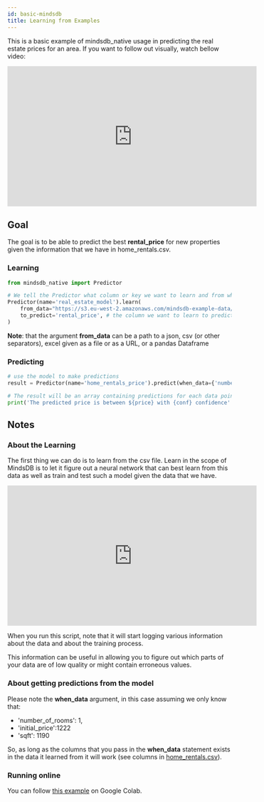 ```yaml
---
id: basic-mindsdb
title: Learning from Examples
---
```


This is a basic example of mindsdb_native usage in predicting the real estate prices for an area. If you want to follow out visually, watch bellow video:

<iframe width="560" height="315" src="https://www.youtube.com/embed/W69iSFgNpgQ" frameborder="0" allow="accelerometer; autoplay; encrypted-media; gyroscope; picture-in-picture" allowfullscreen></iframe>

## Goal
The goal is to be able to predict the best **rental_price** for new properties given the information that we have in home_rentals.csv.

### Learning

```python
from mindsdb_native import Predictor

# We tell the Predictor what column or key we want to learn and from what data
Predictor(name='real_estate_model').learn(
    from_data="https://s3.eu-west-2.amazonaws.com/mindsdb-example-data/home_rentals.csv", # the path to the file where we can learn from, (note: can be url)
    to_predict='rental_price', # the column we want to learn to predict given all the data in the file
)
```

**Note**: that the argument **from_data** can be a path to a json, csv (or other separators), excel given as a file or as a URL, or a pandas Dataframe

### Predicting

```python
# use the model to make predictions
result = Predictor(name='home_rentals_price').predict(when_data={'number_of_rooms': 1, 'initial_price': 1222, 'sqft': 1190})

# The result will be an array containing predictions for each data point (in this case only one), a confidence for said prediction and a few other extra informations
print('The predicted price is between ${price} with {conf} confidence'.format(price=result[0].explanation['rental_price']['confidence_interval'], conf=result[0].explanation['rental_price']['confidence']))
```

## Notes

### About the Learning
The first thing we can do is to learn from the csv file. Learn in the scope of MindsDB is to let it figure out a neural network that can best learn from this data as well as train and test such a model given the data that we have.

<iframe width="560" height="315" src="https://www.youtube.com/embed/b4nWvf9o2ls" frameborder="0" allow="accelerometer; autoplay; encrypted-media; gyroscope; picture-in-picture" allowfullscreen></iframe>

When you run this script, note that it will start logging various information about the data and about the training process.

This information can be useful in allowing you to figure out which parts of your data are of low quality or might contain erroneous values.

### About getting predictions from the model

Please note the **when_data** argument, in this case assuming we only know that:

* 'number_of_rooms': 1,
* 'initial_price':1222
* 'sqft': 1190

So, as long as the columns that you pass in the **when_data** statement exists in the data it learned from it will work (see columns in [home_rentals.csv](https://s3.eu-west-2.amazonaws.com/mindsdb-example-data/home_rentals.csv)).

### Running online

You can follow [this example](https://colab.research.google.com/drive/1qsIkMeAQFE-MOEANd1c6KMyT44OnycSb) on Google Colab.

